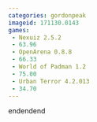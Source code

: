 ```yaml
---
categories: gordonpeak
imageid: 171130.0143
games:
 - Nexuiz 2.5.2
 - 63.96
 - OpenArena 0.8.8
 - 66.33
 - World of Padman 1.2
 - 75.00
 - Urban Terror 4.2.013
 - 34.70
---
```


endendend
